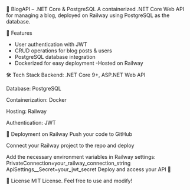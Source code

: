 🚀 BlogAPI – .NET Core & PostgreSQL
A containerized .NET Core Web API for managing a blog, deployed on Railway using PostgreSQL as the database.

📌 Features
- User authentication with JWT
- CRUD operations for blog posts & users
- PostgreSQL database integration
- Dockerized for easy deployment
  -Hosted on Railway

🛠️ Tech Stack
Backend: .NET Core 9+, ASP.NET Web API

Database: PostgreSQL

Containerization: Docker

Hosting: Railway

Authentication: JWT

🚀 Deployment on Railway
Push your code to GitHub

Connect your Railway project to the repo and deploy

Add the necessary environment variables in Railway settings:
PrivateConnection=your_railway_connection_string
ApiSettings__Secret=your_jwt_secret
Deploy and access your API 🎉

📜 License
MIT License. Feel free to use and modify!
